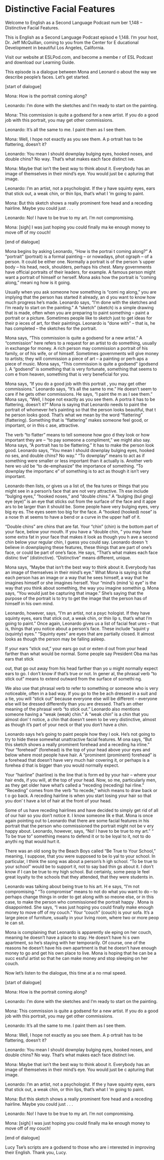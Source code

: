 # Distinctive Facial Features

Welcome to English as a Second Language Podcast num ber 1,148 – Distinctive Facial Features.

This is English as a Second Language Podcast episod e 1,148. I’m your host, Dr. Jeff McQuillan, coming to you from the Center for E ducational Development in beautiful Los Angeles, California.

Visit our website at ESLPod.com, and become a membe r of ESL Podcast and download our Learning Guide.

This episode is a dialogue between Mona and Leonard o about the way we describe people’s faces. Let’s get started.

[start of dialogue]

Mona: How is the portrait coming along?

Leonardo: I’m done with the sketches and I’m ready to start on the painting.

Mona: This commission is quite a godsend for a new artist. If you do a good job with this portrait, you may get other commissions.

Leonardo: It’s all the same to me. I paint them as I see them.

Mona: Well, I hope not exactly as you see them. A p ortrait has to be flattering, doesn’t it?

Leonardo: You mean I should downplay bulging eyes, hooked noses, and double chins? No way. That’s what makes each face distinct ive.

Mona: Maybe that isn’t the best way to think about it. Everybody has an image of themselves in their mind’s eye. You would just be c apturing that image.

Leonardo: I’m an artist, not a psychologist. If the y have squinty eyes, ears that stick out, a weak chin, or thin lips, that’s what I ’m going to paint.

Mona: But this sketch shows a really prominent fore head and a receding hairline. Maybe you could just . . .

Leonardo: No! I have to be true to my art. I’m not compromising.

 Mona: [sigh] I was just hoping you could finally ma ke enough money to move off of my couch!

[end of dialogue]

Mona begins by asking Leonardo, “How is the portrai t coming along?” A “portrait” (portrait) is a formal painting – or nowadays, phot ograph – of a person. It could be either one. Normally a portrait is of the person ’s upper body – his head, neck, shoulders, perhaps his chest. Many governments have  official portraits of their leaders, for example. A famous person might want a portrait of himself or herself. Mona asks how the portrait is “coming along,” meani ng how is it going.

Usually when you ask someone how something is “comi ng along,” you are implying that the person has started it already, an d you want to know how much progress he’s made. Leonardo says, “I’m done with the sketches and I’m ready to start on the painting.” A “sketch” (sketch) is a simple drawing that is made, often when you are preparing to paint something – paint a portrait  or a picture. Sometimes people like to sketch just to get ideas for their p ieces of art, for their paintings. Leonardo is “done with” – that is, he has completed  – the sketches for the portrait.

Mona says, “This commission is quite a godsend for a new artist.” A “commission” here refers to a request for an artist  to do something, usually in exchange for money. A rich person may commission a portrait of his family, or of his wife, or of himself. Sometimes governments will  give money to artists; they will commission a piece of art – a painting or perh aps a piece of music. Mona says, “This commission is quite a godsend” (godsend ). A “godsend” is something that is very fortunate, something that seems to com e from heaven, something that is very beneficial for you.

Mona says, “If you do a good job with this portrait , you may get other commissions.” Leonardo says, “It’s all the same to me.” He doesn’t seem to care if he gets other commissions. He says, “I paint the m as I see them.” Mona says, “Well, I hope not exactly as you see them. A portra it has to be flattering, doesn’t it?” Mona is saying that Leonardo needs to paint the portrait of whomever he’s painting so that the person looks beautiful, that t he person looks good. That’s what we mean by the word “flattering” (flattering).  Something that is “flattering” makes someone feel good, or important, or in this c ase, attractive.

The verb “to flatter” means to tell someone how goo d they look or how important they are – “to pay someone a compliment,” we might also say. Mona says, “A portrait has to be flattering.” It has to make the person look good. Leonardo says, “You mean I should downplay bulging eyes, hooked no ses, and double chins? No way.” “To downplay” means to act as if something  were smaller or less important than it actually is. Another verb here wo uld be “to de-emphasize” the importance of something. “To downplay the importanc e” of something is to act as though it isn’t very important.

Leonardo then lists, or gives us a list of, the fea tures or things that you might see in a person’s face that are not very attractive. Th ese include “bulging eyes,” “hooked noses,” and “double chins.” A “bulging (bul ging) eye (eye)” is an eye that sticks out from the surface of the face and it appe ars to be larger than it should be. Some people have very bulging eyes, very big ey es. The eyes seem too big for the face. A “hooked (hooked) nose” is a nose th at seems to have a bend or a curve in the upper half of it.

“Double chins” are chins that are fat. Your “chin” (chin) is the bottom part of your face, below your mouth. If you have a “double chin, ” you may have some extra fat in your face that makes it look as though you h ave a second chin below your regular chin, I guess you could say. Leonardo doesn ’t believe in downplaying these features, these things that are part of one’s  face, or could be part of one’s face. He says, “That’s what makes each face distinc tive” (distinctive). “Distinctive” means different, unique.

Mona says, “Maybe that isn’t the best way to think about it. Everybody has an image of themselves in their mind’s eye.” What Mona  is saying is that each person has an image or a way that he sees himself, a way that he imagines himself or she imagines herself. Your “mind’s (mind ’s) eye” is the way that you think about something, the way you imagine somethin g. Mona says, “You would just be capturing that image.” She’s saying that the purpose of the portrait is to try to get the image that the person has of himself  in his own mind.

Leonardo, however, says, “I’m an artist, not a psyc hologist. If they have squinty eyes, ears that stick out, a weak chin, or thin lip s, that’s what I’m going to paint.” Once again, Leonardo gives us a list of facial feat ures – that is, things that you notice about a person’s face. These include “squint y (squinty) eyes.” “Squinty eyes” are eyes that are partially closed. It almost  looks as though the person may be falling asleep.

If your ears “stick out,” your ears go out or exten d out from your head farther than what would be normal. Some people say President Oba ma has ears that stick

out, that go out away from his head farther than yo u might normally expect ears to go. I don’t know if that’s true or not. In gener al, the phrasal verb “to stick out” means to extend outward from the surface of somethi ng.

We also use that phrasal verb to refer to something  or someone who is very noticeable, often in a bad way. If you go to the be ach dressed in a suit and a tie, you will “stick out” because everyone else will be different – everyone else will be dressed differently than you are dressed. That’s an other meaning of the phrasal verb “to stick out.” Leonardo also mentions someone  having a “weak (weak) chin.” A “weak chin” is a chin that you almost don’ t notice, a chin that doesn’t seem to be very distinctive, almost as though it’s part of your neck or that you don’t have a chin.

Leonardo says he’s going to paint people how they l ook. He’s not going to try to hide these somewhat unattractive facial features. M ona says, “But this sketch shows a really prominent forehead and a receding ha irline.” Your “forehead” (forehead) is the top of your head above your eyes and below where most people have hair. A “prominent (prominent) forehead” is a forehead that doesn’t have very much hair covering it, or perhaps is a forehea d that is bigger than you would normally expect.

Your “hairline” (hairline) is the line that is form ed by your hair – where your hair ends, if you will, at the top of your head. Now, so me, particularly men, as they get older have what’s called a “receding (receding) hai rline.” “Receding” comes from the verb “to recede,” which means to draw back or t o go back. A receding hairline is when you start losing your hair so that you don’ t have a lot of hair at the front of your head.

Some of us have receding hairlines and have decided  to simply get rid of all of our hair so you don’t notice it. I know someone lik e that. Mona is once again pointing out to Leonardo that there are some facial  features in his portrait that the person who commissioned the portrait might not be v ery happy about. Leonardo, however, says, “No! I have to be true to my art.” “ To be true to” something means to defend it or to be loyal to it, not to do anythi ng that would hurt it.

There was an old song by the Beach Boys called “Be True to Your School,” meaning, I suppose, that you were supposed to be lo yal to your school. In particular, I think the song was about a person’s h igh school. “To be true to your school” would be to support it, not to say bad thin gs about it. I don’t know if I can be true to my high school. But certainly, some peop le feel great loyalty to the schools that they attended, that they were students  in.

Leonardo was talking about being true to his art. H e says, “I’m not compromising.” “To compromise” means to not do what  you want to do – to perhaps change things in order to get along with so meone else, or in this case, to make the person who commissioned the portrait happy . Mona is disappointed. She says, “I was just hoping you could finally make  enough money to move off of my couch.” Your “couch” (couch) is your sofa. It’s a large piece of furniture, usually in your living room, where two or more peop le can sit.

Mona is complaining that Leonardo is apparently sle eping on her couch, meaning he doesn’t have a place to stay. He doesn’t have hi s own apartment, so he’s staying with her temporarily. Of course, one of the  reasons he doesn’t have his own apartment is that he doesn’t have enough money to go and get his own place to live. Mona is hoping that he can be a succ essful artist so that he can make money and stop sleeping on her couch.

Now let’s listen to the dialogue, this time at a no rmal speed.

[start of dialogue]

Mona: How is the portrait coming along?

Leonardo: I’m done with the sketches and I’m ready to start on the painting.

Mona: This commission is quite a godsend for a new artist. If you do a good job with this portrait, you may get other commissions.

Leonardo: It’s all the same to me. I paint them as I see them.

Mona: Well, I hope not exactly as you see them. A p ortrait has to be flattering, doesn’t it?

Leonardo: You mean I should downplay bulging eyes, hooked noses, and double chins? No way. That’s what makes each face distinct ive.

Mona: Maybe that isn’t the best way to think about it. Everybody has an image of themselves in their mind’s eye. You would just be c apturing that image.

Leonardo: I’m an artist, not a psychologist. If the y have squinty eyes, ears that stick out, a weak chin, or thin lips, that’s what I ’m going to paint.

Mona: But this sketch shows a really prominent fore head and a receding hairline. Maybe you could just . . .

 Leonardo: No! I have to be true to my art. I’m not compromising.

Mona: [sigh] I was just hoping you could finally ma ke enough money to move off of my couch!

[end of dialogue]

Lucy Tse’s scripts are a godsend to those who are i nterested in improving their English. Thank you, Lucy.



